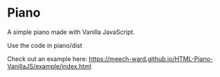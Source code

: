 # Piano

A simple piano made with Vanilla JavaScript.

Use the code in piano/dist

Check out an example here: <https://meech-ward.github.io/HTML-Piano-VanillaJS/example/index.html>